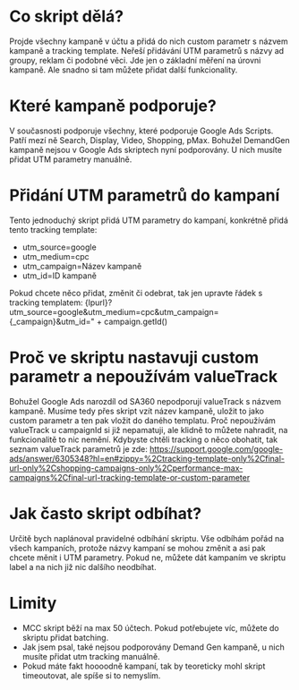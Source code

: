 # Co skript dělá?
Projde všechny kampaně v účtu a přidá do nich custom parametr s názvem kampaně a tracking template. Neřeší přidávání UTM parametrů s názvy ad groupy, reklam či podobné věci. Jde jen o základní měření na úrovni kampaně. Ale snadno si tam můžete přidat další funkcionality.

# Které kampaně podporuje?
V současnosti podporuje všechny, které podporuje Google Ads Scripts. Patří mezí ně Search, Display, Video, Shopping, pMax. Bohužel DemandGen kampaně nejsou v Google Ads skriptech nyní podporovány. U nich musíte přidat UTM parametry manuálně.

# Přidání UTM parametrů do kampaní
Tento jednoduchý skript přidá UTM parametry do kampaní, konkrétně přidá tento tracking template:
* utm_source=google
* utm_medium=cpc
* utm_campaign=Název kampaně
* utm_id=ID kampaně

Pokud chcete něco přidat, změnit či odebrat, tak jen upravte řádek s tracking templatem:
{lpurl}?utm_source=google&utm_medium=cpc&utm_campaign={_campaign}&utm_id=" + campaign.getId()

# Proč ve skriptu nastavuji custom parametr a nepoužívám valueTrack
Bohužel Google Ads narozdíl od SA360 nepodporují valueTrack s názvem kampaně. Musíme tedy přes skript vzít název kampaně, uložit to jako custom parametr a ten pak vložit do daného templatu. Proč nepoužívám valueTrack u campaignId si již nepamatuji, ale klidně to můžete nahradit, na funkcionalitě to nic nemění. Kdybyste chtěli tracking o něco obohatit, tak seznam valueTrack parametrů je zde:
https://support.google.com/google-ads/answer/6305348?hl=en#zippy=%2Ctracking-template-only%2Cfinal-url-only%2Cshopping-campaigns-only%2Cperformance-max-campaigns%2Cfinal-url-tracking-template-or-custom-parameter

# Jak často skript odbíhat?
Určitě bych naplánoval pravidelné odbíhání skriptu. Vše odbíhám pořád na všech kampaních, protože názvy kampaní se mohou změnit a asi pak chcete měnit i UTM parametry. Pokud ne, můžete dát kampaním ve skriptu label a na nich již nic dalšího neodbíhat.

# Limity
* MCC skript běží na max 50 účtech. Pokud potřebujete víc, můžete do skriptu přidat batching.
* Jak jsem psal, také nejsou podporovány Demand Gen kampaně, u nich musíte přidat utm tracking manuálně.
* Pokud máte fakt hoooodně kampaní, tak by teoreticky mohl skript timeoutovat, ale spíše si to nemyslím.

